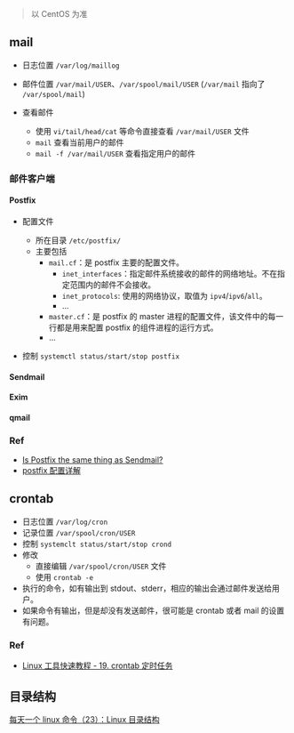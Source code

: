 > 以 CentOS 为准

## mail

- 日志位置 `/var/log/maillog`
- 邮件位置 `/var/mail/USER`、`/var/spool/mail/USER`
  (`/var/mail` 指向了 `/var/spool/mail`)

- 查看邮件
  - 使用 `vi/tail/head/cat` 等命令直接查看 `/var/mail/USER` 文件
  - `mail` 查看当前用户的邮件
  - `mail -f /var/mail/USER` 查看指定用户的邮件

### 邮件客户端

#### Postfix

- 配置文件

  - 所在目录 `/etc/postfix/`
  - 主要包括
    - `mail.cf`：是 postfix 主要的配置文件。
      - `inet_interfaces`：指定邮件系统接收的邮件的网络地址。不在指定范围内的邮件不会接收。
      - `inet_protocols`: 使用的网络协议，取值为 `ipv4`/`ipv6`/`all`。
      - ...
    - `master.cf`：是 postfix 的 master 进程的配置文件，该文件中的每一行都是用来配置 postfix 的组件进程的运行方式。
    - ...

- 控制 `systemctl status/start/stop postfix`

#### Sendmail

#### Exim

#### qmail

### Ref

- [Is Postfix the same thing as Sendmail?](https://serverfault.com/questions/244263/is-postfix-the-same-thing-as-sendmail)
- [postfix 配置详解](http://os.51cto.com/art/201101/243430.htm)

## crontab

- 日志位置 `/var/log/cron`
- 记录位置 `/var/spool/cron/USER`
- 控制 `systemclt status/start/stop crond`
- 修改
  - 直接编辑 `/var/spool/cron/USER` 文件
  - 使用 `crontab -e`
- 执行的命令，如有输出到 stdout、stderr，相应的输出会通过邮件发送给用户。
- 如果命令有输出，但是却没有发送邮件，很可能是 crontab 或者 mail 的设置有问题。

### Ref

- [Linux 工具快速教程 - 19. crontab 定时任务](https://linuxtools-rst.readthedocs.io/zh_CN/latest/tool/crontab.html)

## 目录结构

[每天一个 linux 命令（23）：Linux 目录结构](https://www.cnblogs.com/peida/archive/2012/11/21/2780075.html)
